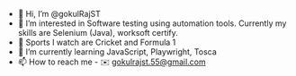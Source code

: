 - 👋 Hi, I’m @gokulRajST
- 👀 I’m interested in Software testing using automation tools. Currently my skills are Selenium (Java), worksoft certify.
- 🏏 Sports I watch are Cricket and Formula 1
- 🌱 I’m currently learning JavaScript, Playwright, Tosca
- 📫 How to reach me - ✉️ gokulrajst.55@gmail.com
